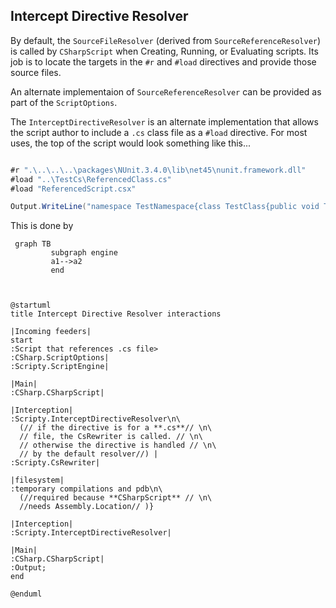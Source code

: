 ## Intercept Directive Resolver
By default, the `SourceFileResolver` (derived from `SourceReferenceResolver`)  is called by `CSharpScript` when Creating, Running, or Evaluating scripts. 
Its job is to locate the targets in the `#r` and `#load` directives and provide those source files. 

An alternate implementaion of `SourceReferenceResolver` can be provided as part of the `ScriptOptions`. 

The `InterceptDirectiveResolver` is an alternate implementation that allows the script author to include a `.cs` class file as a `#load` directive.
For most uses, the top of the script would look something like this...

``` c#

#r ".\..\..\..\packages\NUnit.3.4.0\lib\net45\nunit.framework.dll"
#load "..\TestCs\ReferencedClass.cs"
#load "ReferencedScript.csx"

Output.WriteLine("namespace TestNamespace{class TestClass{public void TestMethod(){}}}");


```


This is done by 



``` mermaid
 graph TB
         subgraph engine
         a1-->a2
         end
         
         

```

```
@startuml
title Intercept Directive Resolver interactions

|Incoming feeders|
start
:Script that references .cs file>
:CSharp.ScriptOptions|
:Scripty.ScriptEngine|

|Main|
:CSharp.CSharpScript| 

|Interception|
:Scripty.InterceptDirectiveResolver\n\
  (// if the directive is for a **.cs**// \n\
  // file, the CsRewriter is called. // \n\
  // otherwise the directive is handled // \n\
  // by the default resolver//) |
:Scripty.CsRewriter|

|filesystem|
:temporary compilations and pdb\n\
  (//required because **CSharpScript** // \n\
  //needs Assembly.Location// )}

|Interception|
:Scripty.InterceptDirectiveResolver|

|Main|
:CSharp.CSharpScript|
:Output;
end

@enduml
```